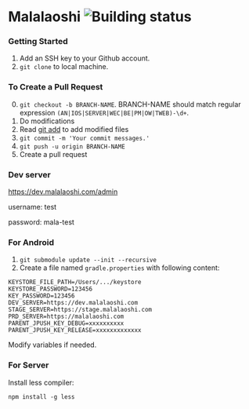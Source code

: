 # Malalaoshi ![Building status](https://travis-ci.org/malaonline/Server.svg?branch=dev)

### Getting Started

1. Add an SSH key to your Github account.
2. `git clone` to local machine.

### To Create a Pull Request

0. `git checkout -b BRANCH-NAME`. BRANCH-NAME should match regular expression `(AN|IOS|SERVER|WEC|BE|PM|OW|TWEB)-\d+`.
1. Do modifications
2. Read [git add](https://confluence.atlassian.com/bitbucket/add-an-ssh-key-to-an-account-302811853.html) to add modified files
3. `git commit -m 'Your commit messages.'`
4. `git push -u origin BRANCH-NAME`
5. Create a pull request

### Dev server

<https://dev.malalaoshi.com/admin>

username: test

password: mala-test

### For Android

1. `git submodule update --init --recursive`
2. Create a file named `gradle.properties` with following content:

```
KEYSTORE_FILE_PATH=/Users/.../keystore
KEYSTORE_PASSWORD=123456
KEY_PASSWORD=123456
DEV_SERVER=https://dev.malalaoshi.com
STAGE_SERVER=https://stage.malalaoshi.com
PRD_SERVER=https://malalaoshi.com
PARENT_JPUSH_KEY_DEBUG=xxxxxxxxxx
PARENT_JPUSH_KEY_RELEASE=xxxxxxxxxxxxx
```
Modify variables if needed.

### For Server

Install less compiler:

```
npm install -g less
```
